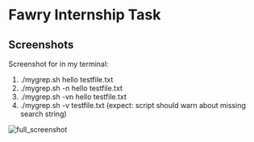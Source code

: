 # Fawry Internship Task

## Screenshots
Screenshot for in my terminal:  
1) ./mygrep.sh hello testfile.txt
2) ./mygrep.sh -n hello testfile.txt
3) ./mygrep.sh -vn hello testfile.txt
4) ./mygrep.sh -v testfile.txt (expect: script should warn about missing search string)
              
![full_screenshot](https://github.com/user-attachments/assets/7a4136c3-afdc-4acb-a99c-bc5c0c1f78c6)
